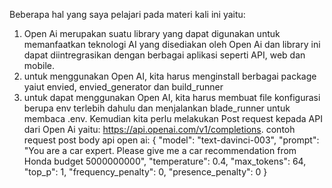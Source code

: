 Beberapa hal yang saya pelajari pada materi kali ini yaitu:
1. Open Ai merupakan suatu library yang dapat digunakan untuk memanfaatkan teknologi AI yang disediakan oleh Open Ai dan library ini dapat diintregrasikan dengan berbagai aplikasi seperti API, web dan mobile.
2. untuk menggunakan Open AI, kita harus menginstall berbagai package yaiut envied, envied_generator dan build_runner
3. untuk dapat menggunakan Open AI, kita harus membuat file konfigurasi berupa env terlebih dahulu dan menjalankan blade_runner untuk membaca .env. Kemudian kita perlu melakukan Post request kepada API dari Open Ai yaitu: https://api.openai.com/v1/completions. contoh request post body api open ai:
{
        "model": "text-davinci-003",
        "prompt": "You are a car expert. Please give me a car recommendation from Honda budget 5000000000",
        "temperature": 0.4,
        "max_tokens": 64,
        "top_p": 1,
        "frequency_penalty": 0,
        "presence_penalty": 0
}